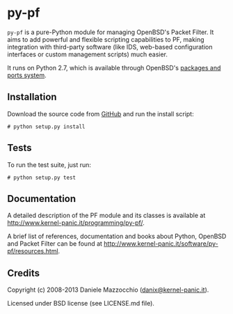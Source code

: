py-pf
=====

`py-pf` is a pure-Python module for managing OpenBSD's Packet Filter. It aims
to add powerful and flexible scripting capabilities to PF, making integration
with third-party software (like IDS, web-based configuration interfaces or
custom management scripts) much easier.

It runs on Python 2.7, which is available through OpenBSD's [packages and ports
system](http://www.openbsd.org/faq/faq15.html).


Installation
------------
Download the source code from [GitHub](https://github.com/dotpy/py-pf.git) and
run the install script:

    # python setup.py install


Tests
-----
To run the test suite, just run:

    # python setup.py test


Documentation
-------------
A detailed description of the PF module and its classes is available at
http://www.kernel-panic.it/programming/py-pf/.

A brief list of references, documentation and books about Python, OpenBSD and
Packet Filter can be found at
http://www.kernel-panic.it/software/py-pf/resources.html.


Credits
-------
Copyright (c) 2008-2013 Daniele Mazzocchio (danix@kernel-panic.it).

Licensed under BSD license (see LICENSE.md file).
